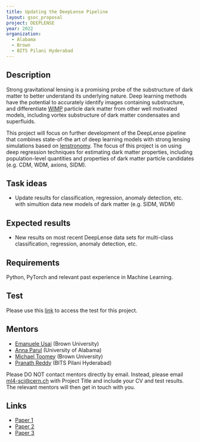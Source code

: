 ```yaml
---
title: Updating the DeepLense Pipeline
layout: gsoc_proposal
project: DEEPLENSE
year: 2022
organization:
  - Alabama
  - Brown
  - BITS Pilani Hyderabad
---
```


## Description

Strong gravitational lensing is a promising probe of the substructure of dark matter to better understand its underlying nature. Deep learning methods have the potential to accurately identify images containing substructure, and differentiate [WIMP](https://en.wikipedia.org/wiki/Weakly_interacting_massive_particles) particle dark matter from other well motivated models, including vortex substructure of dark matter condensates and superfluids.

This project will focus on further development of the DeepLense pipeline that combines state-of-the art of deep learning models with strong lensing simulations based on [lenstronomy](https://lenstronomy.readthedocs.io/en/latest/). The focus of this project is on using deep regression techniques for estimating dark matter properties, including population-level quantities and properties of dark matter particle candidates (e.g. CDM, WDM, axions, SIDM).

## Task ideas
 * Update results for classification, regression, anomaly detection, etc. with simultion data new models of dark matter (e.g. SIDM, WDM)

## Expected results
 *  New results on most recent DeepLense data sets for multi-class classification, regression, anomaly detection, etc. 

## Requirements
Python, PyTorch and relevant past experience in Machine Learning. 

## Test
Please use this [link](https://docs.google.com/document/d/1y9-F1Z8iz_GvVRL9lQmMKlbq3ID3spiW0npe1s1fXwg/edit?usp=sharing) to access the test for this project. 

## Mentors
  * [Emanuele Usai](mailto:ml4-sci@cern.ch) (Brown University)
  * [Anna Parul](mailto:ml4-sci@cern.ch) (University of Alabama)
  * [Michael Toomey](mailto:ml4-sci@cern.ch) (Brown University)
  * [Pranath Reddy](mailto:ml4-sci@cern.ch) (BITS Pilani Hyderabad)


Please DO NOT contact mentors directly by email. Instead, please email [ml4-sci@cern.ch](mailto:ml4-sci@cern.ch) with Project Title and include your CV and test results. The relevant mentors will then get in touch with you. 


## Links
  * [Paper 1](https://arxiv.org/abs/2008.12731)
  * [Paper 2](https://arxiv.org/abs/1909.07346)
  * [Paper 3](https://arxiv.org/abs/2112.12121)

